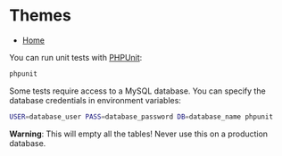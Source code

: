 # Themes

* [Home](help)

You can run unit tests with [PHPUnit](https://phpunit.de/):

```bash
phpunit
```

Some tests require access to a MySQL database.
You can specify the database credentials in environment variables:

```bash
USER=database_user PASS=database_password DB=database_name phpunit
```

**Warning**: This will empty all the tables! Never use this on a production database.

